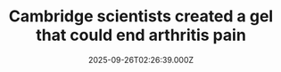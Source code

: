 ---
title: "Cambridge scientists created a gel that could end arthritis pain"
date: 2025-09-26T02:26:39.000Z
category: Health
externalLink: "https://www.sciencedaily.com/releases/2025/09/250925025401.htm"
image: ""
excerpt: "Cambridge scientists have created a breakthrough material that can sense tiny chemical changes in the body, such as the increased acidity during an arthritis flare-up, and release drugs exactly when and where they’re needed. By mimicking cartilage while delivering medication, this smart gel could ease pain, reduce side effects, and provide continuous treatment for millions of arthritis sufferers.…"
---